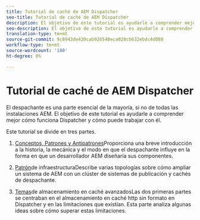 ```yaml
---
title: Tutorial de caché de AEM Dispatcher
seo-title: Tutorial de caché de AEM Dispatcher
description: El objetivo de este tutorial es ayudarle a comprender mejor cómo funciona Dispatcher y cómo puede trabajar con él.
seo-description: El objetivo de este tutorial es ayudarle a comprender mejor cómo funciona Dispatcher y cómo puede trabajar con él.
translation-type: tm+mt
source-git-commit: 9c8943de439cab926540eca028cb632ebdc4d888
workflow-type: tm+mt
source-wordcount: '180'
ht-degree: 0%

---
```



# Tutorial de caché de AEM Dispatcher

El despachante es una parte esencial de la mayoría, si no de todas las instalaciones AEM. El objetivo de este tutorial es ayudarle a comprender mejor cómo funciona Dispatcher y cómo puede trabajar con él.

Este tutorial se divide en tres partes.

1. [Conceptos, Patrones y Antipatrones](chapter-1.md)Proporciona una breve introducción a la historia, la mecánica y el modo en que el despachante influye en la forma en que un desarrollador AEM diseñaría sus componentes.

1. [Patrón](chapter-2.md)de infraestructuraDescribe varias topologías sobre cómo ampliar un sistema de AEM con un clúster de sistemas de publicación y cachés de despachante.

1. [Temas](chapter-3.md)de almacenamiento en caché avanzadosLas dos primeras partes se centraban en el almacenamiento en caché http sin formato en Dispatcher y en las limitaciones que existían. Esta parte analiza algunas ideas sobre cómo superar estas limitaciones.
